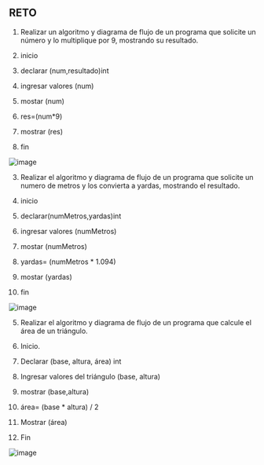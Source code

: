 ## RETO
1. Realizar un algoritmo y diagrama de flujo de un programa que solicite un número y lo multiplique por 9, mostrando su resultado.

1. inicio
2. declarar (num,resultado)int
3. ingresar valores (num)
4. mostar (num)
5. res=(num*9)
6. mostrar (res)
7. fin

![image](https://user-images.githubusercontent.com/103066249/163031040-f63a5359-03a3-4b77-aef7-e7c9a8711015.png)




3. Realizar el algoritmo y diagrama de flujo de un programa que solicite un numero de metros y los convierta a yardas, mostrando el resultado.

1. inicio
2. declarar(numMetros,yardas)int
3. ingresar valores (numMetros)
4. mostar (numMetros)
5. yardas= (numMetros * 1.094)
6. mostar (yardas)
7. fin

![image](https://user-images.githubusercontent.com/103066249/163032622-0c312aa5-b610-416e-bfd5-94d980a70b3f.png)







5. Realizar el algoritmo y diagrama de flujo de un programa que calcule el área de un triángulo.

1. Inicio.
2. Declarar (base, altura, área) int
3. Ingresar valores del triángulo (base, altura)
4. mostrar (base,altura)
5. área= (base * altura) / 2
6. Mostrar (área)
7. Fin


![image](https://user-images.githubusercontent.com/103066249/163033671-1bd53d8d-754e-4efc-a8d1-aff63b975b5f.png)






